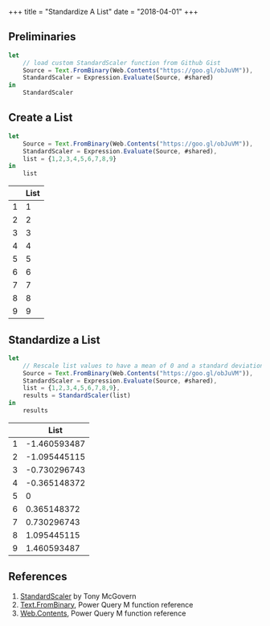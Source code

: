 +++
title = "Standardize A List"
date = "2018-04-01"
+++

## Preliminaries
```javascript
let
    // load custom StandardScaler function from Github Gist
    Source = Text.FromBinary(Web.Contents("https://goo.gl/obJuVM")),
    StandardScaler = Expression.Evaluate(Source, #shared)
in
    StandardScaler
```

## Create a List
```javascript
let
    Source = Text.FromBinary(Web.Contents("https://goo.gl/obJuVM")),
    StandardScaler = Expression.Evaluate(Source, #shared),
    list = {1,2,3,4,5,6,7,8,9}
in
    list
```
|    |List 	         
|---:|----
|1	 |1
|2	 |2
|3	 |3
|4   |4
|5	 |5
|6	 |6
|7	 |7
|8	 |8
|9	 |9

## Standardize a List
```javascript
let
    // Rescale list values to have a mean of 0 and a standard deviation of 1
    Source = Text.FromBinary(Web.Contents("https://goo.gl/obJuVM")),
    StandardScaler = Expression.Evaluate(Source, #shared),
    list = {1,2,3,4,5,6,7,8,9},
    results = StandardScaler(list)
in
    results
```
|     |List
|----:|---
|1    |-1.460593487
|2    |-1.095445115
|3    |-0.730296743
|4    |-0.365148372
|5    |0
|6    |0.365148372
|7    |0.730296743
|8    |1.095445115
|9    |1.460593487

## References
1. [StandardScaler](https://gist.github.com/tonmcg/1630f9f4faa17a6d6a7eed5d10eb310f) by Tony McGovern
2. [Text.FromBinary](https://msdn.microsoft.com/en-us/library/mt253365.aspx), Power Query M function reference
3. [Web.Contents](https://msdn.microsoft.com/en-us/library/mt260892.aspx), Power Query M function reference